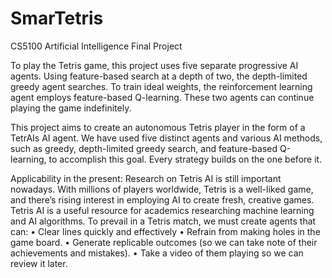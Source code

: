 # SmarTetris
CS5100 Artificial Intelligence Final Project

To play the Tetris game, this project uses five separate progressive AI agents. Using feature-based search at a depth of two, the depth-limited greedy agent searches. To train ideal weights, the reinforcement learning agent employs feature-based Q-learning. These two agents can continue playing the game indefinitely.

This project aims to create an autonomous Tetris player in the form of a TetrAIs AI agent. We have used five distinct agents and various AI methods, such as greedy, depth-limited greedy search, and feature-based Q-learning, to accomplish this goal. Every strategy builds on the one before it.

Applicability in the present:
Research on Tetris AI is still important nowadays. With millions of players worldwide, Tetris is a well-liked game, and there’s rising interest in employing AI to create fresh, creative games. Tetris AI is a useful resource for academics researching machine learning and AI algorithms.
To prevail in a Tetris match, we must create agents that can:
• Clear lines quickly and effectively
• Refrain from making holes in the game board.
• Generate replicable outcomes (so we can take note of their achievements and mistakes).
• Take a video of them playing so we can review it later.
